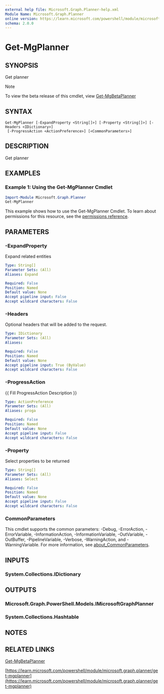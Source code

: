 ```yaml
---
external help file: Microsoft.Graph.Planner-help.xml
Module Name: Microsoft.Graph.Planner
online version: https://learn.microsoft.com/powershell/module/microsoft.graph.planner/get-mgplanner
schema: 2.0.0
---
```


# Get-MgPlanner

## SYNOPSIS
Get planner

> [!NOTE]
> To view the beta release of this cmdlet, view [Get-MgBetaPlanner](/powershell/module/Microsoft.Graph.Beta.Planner/Get-MgBetaPlanner?view=graph-powershell-beta)

## SYNTAX

```
Get-MgPlanner [-ExpandProperty <String[]>] [-Property <String[]>] [-Headers <IDictionary>]
 [-ProgressAction <ActionPreference>] [<CommonParameters>]
```

## DESCRIPTION
Get planner

## EXAMPLES
### Example 1: Using the Get-MgPlanner Cmdlet
```powershell
Import-Module Microsoft.Graph.Planner
Get-MgPlanner
```
This example shows how to use the Get-MgPlanner Cmdlet.
To learn about permissions for this resource, see the [permissions reference](/graph/permissions-reference).

## PARAMETERS

### -ExpandProperty
Expand related entities

```yaml
Type: String[]
Parameter Sets: (All)
Aliases: Expand

Required: False
Position: Named
Default value: None
Accept pipeline input: False
Accept wildcard characters: False
```

### -Headers
Optional headers that will be added to the request.

```yaml
Type: IDictionary
Parameter Sets: (All)
Aliases:

Required: False
Position: Named
Default value: None
Accept pipeline input: True (ByValue)
Accept wildcard characters: False
```

### -ProgressAction
{{ Fill ProgressAction Description }}

```yaml
Type: ActionPreference
Parameter Sets: (All)
Aliases: proga

Required: False
Position: Named
Default value: None
Accept pipeline input: False
Accept wildcard characters: False
```

### -Property
Select properties to be returned

```yaml
Type: String[]
Parameter Sets: (All)
Aliases: Select

Required: False
Position: Named
Default value: None
Accept pipeline input: False
Accept wildcard characters: False
```

### CommonParameters
This cmdlet supports the common parameters: -Debug, -ErrorAction, -ErrorVariable, -InformationAction, -InformationVariable, -OutVariable, -OutBuffer, -PipelineVariable, -Verbose, -WarningAction, and -WarningVariable. For more information, see [about_CommonParameters](http://go.microsoft.com/fwlink/?LinkID=113216).

## INPUTS

### System.Collections.IDictionary
## OUTPUTS

### Microsoft.Graph.PowerShell.Models.IMicrosoftGraphPlanner
### System.Collections.Hashtable
## NOTES

## RELATED LINKS
[Get-MgBetaPlanner](/powershell/module/Microsoft.Graph.Beta.Planner/Get-MgBetaPlanner?view=graph-powershell-beta)

[https://learn.microsoft.com/powershell/module/microsoft.graph.planner/get-mgplanner](https://learn.microsoft.com/powershell/module/microsoft.graph.planner/get-mgplanner)




